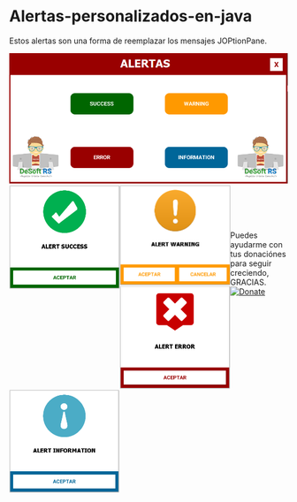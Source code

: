 # Alertas-personalizados-en-java
Estos alertas son una forma de reemplazar los mensajes JOPtionPane.

<img src="https://github.com/RojeruSan/Alertas-personalizados-en-java/blob/RojeruSan/1.PNG">
<br>
<img width="200px" align="left" src="https://github.com/RojeruSan/Alertas-personalizados-en-java/blob/RojeruSan/2.PNG">
<img width="200px" align="left" src="https://github.com/RojeruSan/Alertas-personalizados-en-java/blob/RojeruSan/3.PNG">
<img width="200px" align="left" src="https://github.com/RojeruSan/Alertas-personalizados-en-java/blob/RojeruSan/4.PNG">
<img width="200px" align="left" src="https://github.com/RojeruSan/Alertas-personalizados-en-java/blob/RojeruSan/5.PNG">

<br><br><br><br>
Puedes ayudarme con tus donaciónes para seguir creciendo, GRACIAS.<br>
<a href="https://www.paypal.com/cgi-bin/webscr?cmd=_s-xclick&hosted_button_id=JLWEAETTE3H28" target="_blank">
<img src="https://www.paypalobjects.com/es_XC/MX/i/btn/btn_donateCC_LG.gif" 
alt="Donate" data-canonical-src="https://www.paypalobjects.com/en_US/i/btn/btn_donateCC_LG.gif" style="max-width:100%;">
</a>
